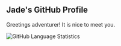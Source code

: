 ## Jade's GitHub Profile

Greetings adventurer! It is nice to meet you.

![GitHub Language Statistics](https://gitpeek-lang-bfcbevfnahafe6ag.canadacentral-01.azurewebsites.net/api/GitHubStats/octocat/graph?width=470&barHeight=30&lgItemWidth=150)
